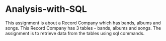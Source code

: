 # Analysis-with-SQL
This assignment is about a Record Company which has bands, albums and songs. 
This Record Company has 3 tables - bands, albums and songs. 
The assignment is to retrieve data from the tables using sql commands. 
